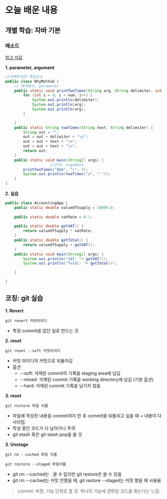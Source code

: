 # 오늘 배운 내용
## 개별 학습: 자바 기본
### 메소드
[참고 자료](opentutorials.org/course/4024)

**1. parameter, argument**

```java
//리팩토링의 핵심요소
public class WhyMethod {
    // 매개변수, parameter
    public static void printTwoTimes(String arg, String delimiter, int num) {
        for (int i = 0; i < num; i++) {
            System.out.println(delimiter);
            System.out.println(arg);
            System.out.println(arg);
        }

    }
    public static String twoTimes(String text, String delimiter) {
        String out = "";
        out = out + delimiter + "\n";
        out = out + text + "\n";
        out = out + text + "\n";
        return out;
    }
    public static void main(String[] args) {
                    //인자, argument
        printTwoTimes("BAA", "+", 3);
        System.out.println(twoTimes("a", "-"));
    }
}
```
    
**2. 실습**
```java
public class AccountingApp {
	public static double valueOfSupply = 10000.0;
	
	public static double vatRate = 0.1;
	
	public static double getVAT() {
		return valueOfSupply * vatRate;
	}
	public static double getTotal() {
		return valueOfSupply + getVAT();
	}
	public static void main(String[] args) {
		System.out.println("VAT: "+ getVAT());
		System.out.println("Total: "+ getTotal());

	}

}
```
## 코칭: git 실습

**1. Revert**
```
git revert 커밋아이디
```
- 특정 commit을 없던 일로 만드는 것

**2. reset**
```
git reset --soft 커밋아이디
```
- 커밋 아이디의 커밋으로 되돌아감
- 옵션
    - --soft: 삭제된 commit의 기록을 staging area에 남김
    - --mixed: 삭제된 commit 기록을 working directory에 남김 (기본 옵션)
    - --hard: 삭제된 commit 기록을 남기지 않음

**3. reset**
```
git restore 파일 이름
```
- 파일에 작성한 내용을 commit까지 한 후 commit을 되돌리고 싶을 때 = 내용이 다 사라짐.
- 작성 중인 코드가 다 날아가니 주의
- git stash 혹은 git stash pop을 쓸 것

**3. Unstage**
```
git rm --cached 파일 이름

git restore --staged 파일이름
```
- git rm --cached는 . 쓸 수 없지만 git restore은 쓸 수 있음
- git rm --cached는 커밋 안했을 때, git restore --staged는 커밋 했을 때 사용용


>  commit: 버젼, 기능 단위로 할 것. 하나의 기능에 관련된 코드를 묶는다는 느낌.

